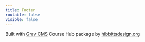 ```yaml
---
title: Footer
routable: false
visible: false
---
```

Built with [Grav CMS](http://getgrav.org) Course Hub package by [hibbittsdesign.org](http://hibbittsdesign.org)